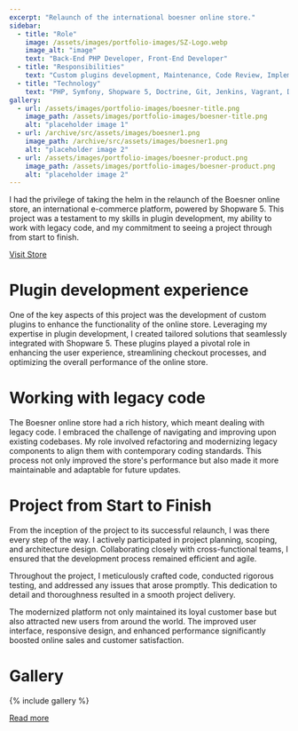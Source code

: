 ```yaml
---
excerpt: "Relaunch of the international boesner online store."
sidebar:
  - title: "Role"
    image: /assets/images/portfolio-images/SZ-Logo.webp
    image_alt: "image"
    text: "Back-End PHP Developer, Front-End Developer"
  - title: "Responsibilities"
    text: "Custom plugins development, Maintenance, Code Review, Implementation and integration bought plugins in Shopware 5"
  - title: "Technology"
    text: "PHP, Symfony, Shopware 5, Doctrine, Git, Jenkins, Vagrant, Docker, Apache2, PHP Shell Helper, Vue, Smarty, PHPStorm, Composer"
gallery:
  - url: /assets/images/portfolio-images/boesner-title.png
    image_path: /assets/images/portfolio-images/boesner-title.png
    alt: "placeholder image 1"
  - url: /archive/src/assets/images/boesner1.png
    image_path: /archive/src/assets/images/boesner1.png
    alt: "placeholder image 2"
  - url: /assets/images/portfolio-images/boesner-product.png
    image_path: /assets/images/portfolio-images/boesner-product.png
    alt: "placeholder image 2"
---
```


I had the privilege of taking the helm in the relaunch of the Boesner online store, an international e-commerce platform, powered by Shopware 5. This project was a testament to my skills in plugin development, my ability to work with legacy code, and my commitment to seeing a project through from start to finish.

<a href="https://boesner.com" class="btn btn--inverse"><i class="fa fa-shopping-cart" aria-hidden="true"></i> Visit Store</a> 

# Plugin development experience

One of the key aspects of this project was the development of custom plugins to enhance the functionality of the online store. Leveraging my expertise in plugin development, I created tailored solutions that seamlessly integrated with Shopware 5. These plugins played a pivotal role in enhancing the user experience, streamlining checkout processes, and optimizing the overall performance of the online store.

# Working with legacy code

The Boesner online store had a rich history, which meant dealing with legacy code. I embraced the challenge of navigating and improving upon existing codebases. My role involved refactoring and modernizing legacy components to align them with contemporary coding standards. This process not only improved the store's performance but also made it more maintainable and adaptable for future updates.

# Project from Start to Finish

From the inception of the project to its successful relaunch, I was there every step of the way. I actively participated in project planning, scoping, and architecture design. Collaborating closely with cross-functional teams, I ensured that the development process remained efficient and agile.

Throughout the project, I meticulously crafted code, conducted rigorous testing, and addressed any issues that arose promptly. This dedication to detail and thoroughness resulted in a smooth project delivery.

The modernized platform not only maintained its loyal customer base but also attracted new users from around the world. The improved user interface, responsive design, and enhanced performance significantly boosted online sales and customer satisfaction.

# Gallery

{% include gallery %}

<a href="https://www.sunzinet.com/en/references/boesner" class="btn btn--inverse">Read more</a> 
